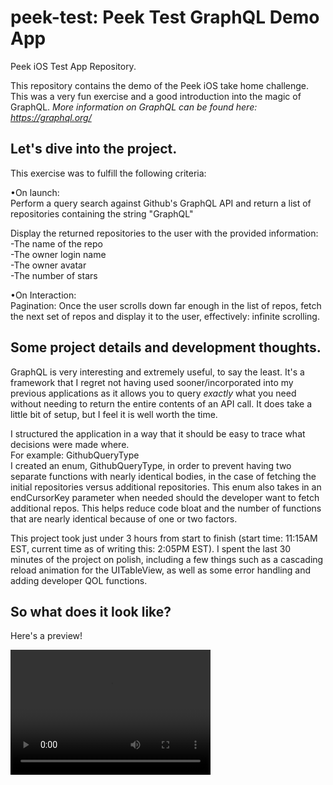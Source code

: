 # peek-test: Peek Test GraphQL Demo App
Peek iOS Test App Repository.

This repository contains the demo of the Peek iOS take home challenge. This was a very fun exercise and a good introduction into the magic of GraphQL. *More information on GraphQL can be found here: https://graphql.org/*

## Let's dive into the project.
This exercise was to fulfill the following criteria:<br/>

•On launch: <br/>
Perform a query search against Github's GraphQL API and return a list of repositories containing the string "GraphQL"

Display the returned repositories to the user with the provided information:<br/>
  -The name of the repo <br/>
  -The owner login name<br/>
  -The owner avatar<br/>
  -The number of stars<br/>

•On Interaction: <br/>
Pagination: Once the user scrolls down far enough in the list of repos, fetch the next set of repos and display it to the user, effectively: infinite scrolling.
 
## Some project details and development thoughts.
GraphQL is very interesting and extremely useful, to say the least. It's a framework that I regret not having used sooner/incorporated into my previous applications as it allows you to query *exactly* what you need without needing to return the entire contents of an API call. It does take a little bit of setup, but I feel it is well worth the time.

I structured the application in a way that it should be easy to trace what decisions were made where.<br/> For example: GithubQueryType <br/>
I created an enum, GithubQueryType, in order to prevent having two separate functions with nearly identical bodies, in the case of fetching the initial repositories versus additional repositories. This enum also takes in an endCursorKey parameter when needed should the developer want to fetch additional repos. This helps reduce code bloat and the number of functions that are nearly identical because of one or two factors.

This project took just under 3 hours from start to finish (start time: 11:15AM EST, current time as of writing this: 2:05PM EST). I spent the last 30 minutes of the project on polish, including a few things such as a cascading reload animation for the UITableView, as well as some error handling and adding developer QOL functions.

## So what does it look like?

Here's a preview!

<video src="peek.mp4" width="320" height="200" controls preload></video>
